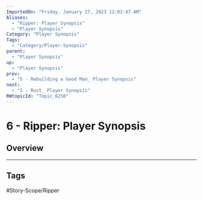 ```yaml
---
ImportedOn: "Friday, January 27, 2023 12:02:47 AM"
Aliases:
  - "Ripper: Player Synopsis"
  - "Player Synopsis"
Category: "Player Synopsis"
Tags:
  - "Category/Player-Synopsis"
parent:
  - "Player Synopsis"
up:
  - "Player Synopsis"
prev:
  - "5 - Rebuilding a Good Man_ Player Synopsis"
next:
  - "2 - Rust_ Player Synopsis"
RWtopicId: "Topic_6250"
---
```

# 6 - Ripper: Player Synopsis
## Overview

---
## Tags
#Story-Scope/Ripper

